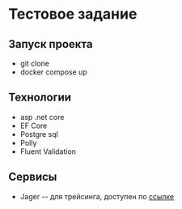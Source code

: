 <h1>Тестовое задание</h1>

<h2>Запуск проекта</h2>
<ul>
<li> git clone</li>
<li>docker compose up</li> 
</ul>

<h2>Технологии</h2>
<ul>
  <li>asp .net core</li>
  <li>EF Core</li>
  <li>Postgre sql</li>
  <li>Polly</li>
  <li>Fluent Validation</li>
</ul>

<h2>Сервисы</h2>
<ul>
  <li>Jager -- для трейсинга, доступен по <a href = "http://84.252.143.70:16686/search">ссылке</a> </li>
</ul>
